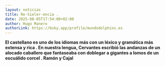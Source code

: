 ```yaml
---
layout: noticias
title: Re-Sieler-encia .
date: 2025-08-05T17:54:00+02:00
author: Hugo Manero
authorLink: https://bsky.app/profile/mundodolphins.es
---
```

**&#32;&#32;El castellano es uno de los idiomas más con un léxico y gramática más extensa y rica . En nuestra lengua, Cervantes escribió las andanzas de un alocado caballero que fantaseaba con doblegar a gigantes a lomos de un escuálido corcel . Ramón y Cajal&#32;**
